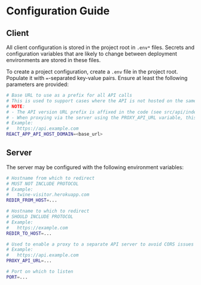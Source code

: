 # Configuration Guide

## Client
All client configuration is stored in the project root in `.env*` files. Secrets and configuration variables that are likely to change between deployment environments are stored in these files.

To create a project configuration, create a `.env` file in the project root. Populate it with `=`-separated key-value pairs. Ensure at least the following parameters are provided:

```sh
# Base URL to use as a prefix for all API calls
# This is used to support cases where the API is not hosted on the same domain as the application itself.
# NOTE:
# - The API version URL prefix is affixed in the code (see src/api/index.js)
# - When proxying via the server using the PROXY_API_URL variable, this value MUST be unset
# Example:
#   https://api.example.com
REACT_APP_API_HOST_DOMAIN=<base_url>
```

## Server
The server may be configured with the following environment variables:
```sh
# Hostname from which to redirect
# MUST NOT INCLUDE PROTOCOL
# Example:
#   twine-visitor.herokuapp.com
REDIR_FROM_HOST=...

# Hostname to which to redirect
# SHOULD INCLUDE PROTOCOL
# Example:
#   https://example.com
REDIR_TO_HOST=...

# Used to enable a proxy to a separate API server to avoid CORS issues
# Example:
#   https://api.example.com
PROXY_API_URL=...

# Port on which to listen
PORT=...
```
